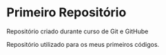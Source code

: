 # Primeiro Repositório
 Repositório criado durante curso de Git e GitHube

 Repositório utilizado para os meus primeiros códigos. 
